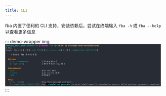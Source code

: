 ```yaml
---
title: CLI
---
```


fba 内置了便利的 CLI 支持，安装依赖后，尝试在终端输入 `fba -h` 或 `fba --help` 以查看更多信息

::: demo-wrapper img
![cli](/images/cli.png)
:::